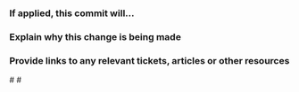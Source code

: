 ### If applied, this commit will...

### Explain why this change is being made

### Provide links to any relevant tickets, articles or other resources

#<!--- [Add], [Mod]ify, [Ref]actor, [Fix], [Rem]ove, [Rea]dability -->
#<!--- [Add] : description -->

